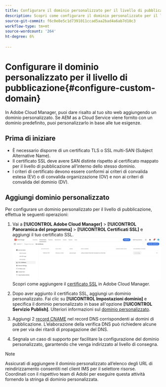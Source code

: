 ```yaml
---
title: Configurare il dominio personalizzato per il livello di pubblicazione
description: Scopri come configurare il dominio personalizzato per il livello di pubblicazione in Adobe Cloud Manager.
source-git-commit: f6c0e8e5c1d7391011ccad5aa2bad4a6ab7d10c3
workflow-type: tm+mt
source-wordcount: '264'
ht-degree: 6%

---
```



# Configurare il dominio personalizzato per il livello di pubblicazione{#configure-custom-domain}

In Adobe Cloud Manager, puoi dare risalto al tuo sito web aggiungendo un dominio personalizzato. Se AEM as a Cloud Service viene fornito con un dominio predefinito, puoi personalizzarlo in base alle tue esigenze.

## Prima di iniziare

* È necessario disporre di un certificato TLS o SSL multi-SAN (Subject Alternative Name).
* Il certificato SSL deve avere SAN distinte rispetto al certificato mappato per il livello di pubblicazione all’interno dello stesso dominio.
* I criteri di certificato devono essere conformi ai criteri di convalida estesa (EV) o di convalida organizzazione (OV) e non ai criteri di convalida del dominio (DV).


## Aggiungi dominio personalizzato

Per configurare un dominio personalizzato per il livello di pubblicazione, effettua le seguenti operazioni:

1. Vai a **[!UICONTROL Adobe Cloud Manager]** > **[!UICONTROL Panoramica del programma]** > **[!UICONTROL Certificati SSL]** e aggiungi il tuo certificato SSL.
   ![immagine](/help/assets/assets/ssl-certificate.png)
Scopri come aggiungere il [certificato SSL](/help/implementing/cloud-manager/managing-ssl-certifications/add-ssl-certificate.md) in Adobe Cloud Manager.

1. Dopo aver aggiunto il certificato SSL, aggiungi un dominio personalizzato. Fai clic su **[!UICONTROL Impostazioni dominio]** e specifica il dominio personalizzato in base all&#39;opzione **[!UICONTROL Servizio Publish]**.
Ulteriori informazioni sul [dominio personalizzato](/help/implementing/cloud-manager/custom-domain-names/add-custom-domain-name.md).

1. Aggiungi 2 [record CNAME](/help/implementing/cloud-manager/custom-domain-names/configure-dns-settings.md) nel record DNS corrispondenti ai domini di pubblicazione.
L’elaborazione della verifica DNS può richiedere alcune ore per via dei ritardi di propagazione del DNS.

1. Segnala un caso di supporto per facilitare la configurazione del dominio personalizzato, garantendo che venga indirizzato al livello di consegna.

>[!NOTE]
>
> Assicurati di aggiungere il dominio personalizzato all’elenco degli URL di reindirizzamento consentiti nel client IMS per il selettore risorse.<br>Coordinati con il rispettivo team di Adobi per eseguire questa attività fornendo la stringa di dominio personalizzata.
